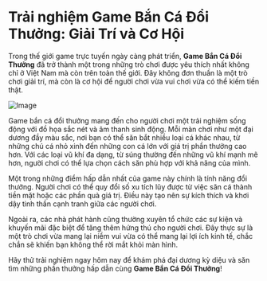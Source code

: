 # Trải nghiệm Game Bắn Cá Đổi Thưởng: Giải Trí và Cơ Hội

Trong thế giới game trực tuyến ngày càng phát triển, **Game Bắn Cá Đổi Thưởng** đã trở thành một trong những trò chơi được yêu thích nhất không chỉ ở Việt Nam mà còn trên toàn thế giới. Đây không đơn thuần là một trò chơi giải trí, mà còn là cơ hội để người chơi vừa vui chơi vừa có thể kiếm tiền thật.

![Image](https://github.com/user-attachments/assets/bd51ea9f-0666-407b-a7a7-98ead6de688c)

Game bắn cá đổi thưởng mang đến cho người chơi một trải nghiệm sống động với đồ họa sắc nét và âm thanh sinh động. Mỗi màn chơi như một đại dương đầy màu sắc, nơi bạn có thể săn bắt nhiều loại cá khác nhau, từ những chú cá nhỏ xinh đến những con cá lớn với giá trị phần thưởng cao hơn. Với các loại vũ khí đa dạng, từ súng thường đến những vũ khí mạnh mẽ hơn, người chơi có thể lựa chọn cách săn phù hợp với khả năng của mình.

Một trong những điểm hấp dẫn nhất của game này chính là tính năng đổi thưởng. Người chơi có thể quy đổi số xu tích lũy được từ việc săn cá thành tiền mặt hoặc các phần quà giá trị. Điều này tạo nên sự kích thích và khơi dậy tinh thần cạnh tranh giữa các người chơi.

Ngoài ra, các nhà phát hành cũng thường xuyên tổ chức các sự kiện và khuyến mãi đặc biệt để tăng thêm hứng thú cho người chơi. Đây thực sự là một trò chơi vừa mang lại niềm vui vừa có thể mang lại lợi ích kinh tế, chắc chắn sẽ khiến bạn không thể rời mắt khỏi màn hình.

Hãy thử trải nghiệm ngay hôm nay để khám phá đại dương kỳ diệu và săn tìm những phần thưởng hấp dẫn cùng **Game Bắn Cá Đổi Thưởng**!